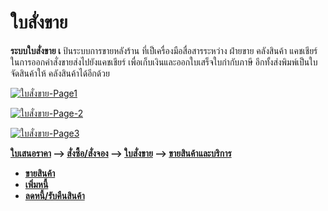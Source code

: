 # ใบสั่งขาย

**ระบบใบสั่งขาย เ** ป้นระบบการขายหลังร้าน ที่เป็เครื่องมือสื่อสารระหว่าง
ฝ่ายขาย คลังสินค้า แคชเชียร์ ในการออกคำสั่งขายส่งไปยังแคชเชียร์
เพื่อเก็บเงินและออกใบเสร็จใบกำกับภาษี อีกทั้งส่งพิมพ์เป็นใบจัดสินค้าให้
คลังสินค้าได้อีกด้วย

[![ใบสั่งขาย-Page1](http://www.smlaccount.com/manual/wp-content/uploads/2017/10/ใบสั่งขาย-Page1.jpg)](http://www.smlaccount.com/manual/wp-content/uploads/2017/10/ใบสั่งขาย-Page1.jpg)

[![ใบสั่งขาย-Page-2](http://www.smlaccount.com/manual/wp-content/uploads/2017/10/ใบสั่งขาย-Page-2.jpg)](http://www.smlaccount.com/manual/wp-content/uploads/2017/10/ใบสั่งขาย-Page-2.jpg)

[![ใบสั่งขาย-Page3](http://www.smlaccount.com/manual/wp-content/uploads/2017/10/ใบสั่งขาย-Page3.jpg)](http://www.smlaccount.com/manual/wp-content/uploads/2017/10/ใบสั่งขาย-Page3.jpg)

**[ใบเสนอราคา](http://www.smlaccount.com/manual/?page_id=573) -->
[สั่งซื้อ/สั่งจอง](http://www.smlaccount.com/manual/?page_id=577) -->
[ใบสั่งขาย](http://www.smlaccount.com/manual/?page_id=581) -->
[ขายสินค้าและบริการ ](http://www.smlaccount.com/manual/?page_id=593)**

  * **[ขายสินค้า](http://www.smlaccount.com/manual/?page_id=597)**
  * **[เพิ่มหนี้](http://www.smlaccount.com/manual/?page_id=601)**
  * **[ลดหนี้/รับคืนสินค้า](http://www.smlaccount.com/manual/?page_id=605)**

